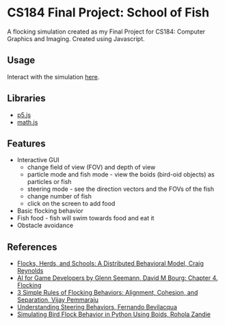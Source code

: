 # CS184 Final Project: School of Fish
A flocking simulation created as my Final Project for CS184: Computer Graphics and Imaging. Created using Javascript.

## Usage
Interact with the simulation [here](https://rebeccacwong.github.io/cs184-final-project/sim.html).

## Libraries
* [p5.js](https://p5js.org/)
* [math.js](https://mathjs.org/)

## Features
* Interactive GUI
  * change field of view (FOV) and depth of view
  * particle mode and fish mode - view the boids (bird-oid objects) as particles or fish
  * steering mode - see the direction vectors and the FOVs of the fish
  * change number of fish
  * click on the screen to add food
* Basic flocking behavior
* Fish food - fish will swim towards food and eat it
* Obstacle avoidance

## References
* [Flocks, Herds, and Schools: A Distributed Behavioral Model, Craig Reynolds](http://www.cs.toronto.edu/~dt/siggraph97-course/cwr87/)
* [AI for Game Developers by Glenn Seemann, David M Bourg: Chapter 4. Flocking](https://www.oreilly.com/library/view/ai-for-game/0596005555/ch04.html)
* [3 Simple Rules of Flocking Behaviors: Alignment, Cohesion, and Separation, Vijay Pemmaraju](https://gamedevelopment.tutsplus.com/tutorials/3-simple-rules-of-flocking-behaviors-alignment-cohesion-and-separation--gamedev-3444)
* [Understanding Steering Behaviors, Fernando Bevilacqua](https://gamedevelopment.tutsplus.com/series/understanding-steering-behaviors--gamedev-12732)
* [Simulating Bird Flock Behavior in Python Using Boids, Rohola Zandie](https://medium.com/better-programming/boids-simulating-birds-flock-behavior-in-python-9fff99375118)
